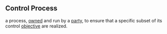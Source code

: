## Control Process

a process, <a href="https://essif-lab.github.io/framework/docs/terms/owned" hovertext="Owned (by an Owner, in some Jurisdiction): an Entity over which another Entity (its Owner) has the power (duty, right) to enjoy it, dispose of it and control it; that power is limited to (the scope of) that Jurisdiction, and by its rules.">owned</a> and run by a <a href="https://essif-lab.github.io/framework/docs/terms/party" hovertext="Party: an Entity that sets its Objectives, maintains its Knowledge, and uses that Knowledge to pursue its Objectives in an autonomous (sovereign) manner. Humans and Organizations are the typical examples.">party</a>, to ensure that a specific subset of its control <a href="https://essif-lab.github.io/framework/docs/terms/objective" hovertext="Objective: Something toward which a Party (its Owner) directs effort (an aim, goal, or end of action).">objective</a> are realized.

